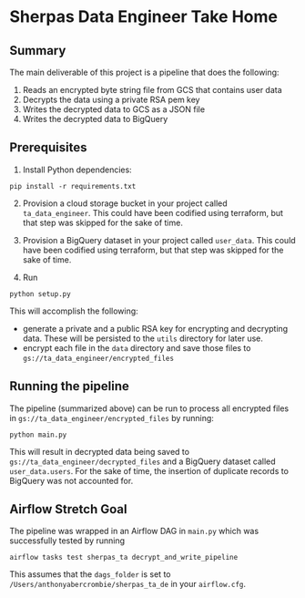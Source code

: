 # Sherpas Data Engineer Take Home

## Summary

The main deliverable of this project is a pipeline that does the following:
1. Reads an encrypted byte string file from GCS that contains user data
2. Decrypts the data using a private RSA pem key
3. Writes the decrypted data to GCS as a JSON file
4. Writes the decrypted data to BigQuery

## Prerequisites

1. Install Python dependencies:
```
pip install -r requirements.txt
```

2. Provision a cloud storage bucket in your project called `ta_data_engineer`. This could have been codified using terraform, but that step was skipped for the sake of time.

3. Provision a BigQuery dataset in your project called `user_data`. This could have been codified using terraform, but that step was skipped for the sake of time.

4. Run 
```
python setup.py
``` 

This will accomplish the following:
- generate a private and a public RSA key for encrypting and decrypting data. These will be persisted to the `utils` directory for later use.
- encrypt each file in the `data` directory and save those files to `gs://ta_data_engineer/encrypted_files`

## Running the pipeline

The pipeline (summarized above) can be run to process all encrypted files in `gs://ta_data_engineer/encrypted_files` by running:
```
python main.py
```

This will result in decrypted data being saved to `gs://ta_data_engineer/decrypted_files` and a BigQuery dataset called `user_data.users`. For the sake of time, the insertion of duplicate records to BigQuery was not accounted for. 

## Airflow Stretch Goal

The pipeline was wrapped in an Airflow DAG in `main.py` which was successfully tested by running 
```
airflow tasks test sherpas_ta decrypt_and_write_pipeline
```
 This assumes that the `dags_folder` is set to `/Users/anthonyabercrombie/sherpas_ta_de` in your `airflow.cfg`.
